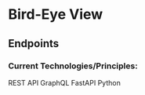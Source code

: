 # Bird-Eye View

## Endpoints

### Current Technologies/Principles:

REST API
GraphQL
FastAPI
Python